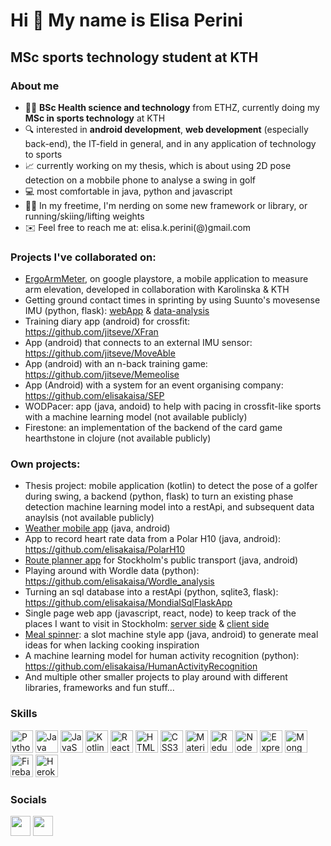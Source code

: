 Hi 👋 My name is Elisa Perini
=============================

MSc sports technology student at KTH
------------------------------------

### About me
- :woman_student: <b>BSc Health science and technology</b> from ETHZ, currently doing my <b>MSc in sports technology</b> at KTH
- :mag: interested in <b>android development</b>, <b>web development</b> (especially back-end), the IT-field in general, and in any application of technology to sports
- :chart_with_upwards_trend: currently working on my thesis, which is about using 2D pose detection on a mobbile phone to analyse a swing in golf
- :computer: most comfortable in java, python and javascript
- :running_woman: In my freetime, I'm nerding on some new framework or library, or running/skiing/lifting weights
- :envelope: Feel free to reach me at: elisa.k.perini(@)gmail.com

### Projects I've collaborated on:

- <a href="https://play.google.com/store/apps/details?id=com.epjjve.ergoarmmeter&gl=SE">ErgoArmMeter</a>, on google playstore, a mobile application to measure arm elevation, developed in collaboration with Karolinska & KTH
- Getting ground contact times in sprinting by using Suunto's movesense IMU (python, flask): <a href="https://github.com/jitseve/IM4UWebApp">webApp</a> & <a href="https://github.com/jitseve/idrottsMatta4U">data-analysis</a>
- Training diary app (android) for crossfit: https://github.com/jitseve/XFran
- App (android) that connects to an external IMU sensor: https://github.com/jitseve/MoveAble
- App (android) with an n-back training game: https://github.com/jitseve/Memeolise
- App (Android) with a system for an event organising company: https://github.com/elisakaisa/SEP
- WODPacer: app (java, andoid) to help with pacing in crossfit-like sports with a machine learning model (not available publicly)
- Firestone: an implementation of the backend of the card game hearthstone in clojure (not available publicly)

### Own projects:

- Thesis project: mobile application (kotlin) to detect the pose of a golfer during swing, a backend (python, flask) to turn an existing phase detection machine learning model into a restApi, and subsequent data anaylsis (not available publicly)
- <a href="https://github.com/elisakaisa/WeatherApp">Weather mobile app</a> (java, android)
- App to record heart rate data from a Polar H10 (java, android): https://github.com/elisakaisa/PolarH10
- <a href="https://github.com/elisakaisa/SL_trip_planner">Route planner app</a> for Stockholm's public transport (java, android)
- Playing around with Wordle data (python): https://github.com/elisakaisa/Wordle_analysis
- Turning an sql database into a restApi (python, sqlite3, flask): https://github.com/elisakaisa/MondialSqlFlaskApp
- Single page web app (javascript, react, node) to keep track of the places I want to visit in Stockholm: <a href="https://github.com/elisakaisa/ToVisitWebApp">server side</a> & <a href="https://github.com/elisakaisa/ToVisitWebApp_clientSide">client side</a>
- <a href="https://github.com/elisakaisa/meal-spinner">Meal spinner</a>: a slot machine style app (java, android) to generate meal ideas for when lacking cooking inspiration
- A machine learning model for human activity recognition (python): https://github.com/elisakaisa/HumanActivityRecognition
- And multiple other smaller projects to play around with different libraries, frameworks and fun stuff...

### Skills

<p align="left">
<a href="https://www.python.org/" target="_blank" rel="noreferrer"><img src="https://raw.githubusercontent.com/danielcranney/readme-generator/main/public/icons/skills/python-colored.svg" width="36" height="36" alt="Python" /></a>
<a href="https://www.oracle.com/java/" target="_blank" rel="noreferrer"><img src="https://raw.githubusercontent.com/danielcranney/readme-generator/main/public/icons/skills/java-colored.svg" width="36" height="36" alt="Java" /></a>
<a href="https://developer.mozilla.org/en-US/docs/Web/JavaScript" target="_blank" rel="noreferrer"><img src="https://raw.githubusercontent.com/danielcranney/readme-generator/main/public/icons/skills/javascript-colored.svg" width="36" height="36" alt="JavaScript" /></a>
<a href="https://kotlinlang.org/" target="_blank" rel="noreferrer"><img src="https://raw.githubusercontent.com/danielcranney/readme-generator/main/public/icons/skills/kotlin-colored.svg" width="36" height="36" alt="Kotlin" /></a>
<a href="https://reactjs.org/" target="_blank" rel="noreferrer"><img src="https://raw.githubusercontent.com/danielcranney/readme-generator/main/public/icons/skills/react-colored.svg" width="36" height="36" alt="React" /></a>
<a href="https://developer.mozilla.org/en-US/docs/Glossary/HTML5" target="_blank" rel="noreferrer"><img src="https://raw.githubusercontent.com/danielcranney/readme-generator/main/public/icons/skills/html5-colored.svg" width="36" height="36" alt="HTML5" /></a>
<a href="https://www.w3.org/TR/CSS/#css" target="_blank" rel="noreferrer"><img src="https://raw.githubusercontent.com/danielcranney/readme-generator/main/public/icons/skills/css3-colored.svg" width="36" height="36" alt="CSS3" /></a>
<a href="https://mui.com/" target="_blank" rel="noreferrer"><img src="https://raw.githubusercontent.com/danielcranney/readme-generator/main/public/icons/skills/materialui-colored.svg" width="36" height="36" alt="Material UI" /></a>
<a href="https://redux.js.org/" target="_blank" rel="noreferrer"><img src="https://raw.githubusercontent.com/danielcranney/readme-generator/main/public/icons/skills/redux-colored.svg" width="36" height="36" alt="Redux" /></a>
<a href="https://nodejs.org/en/" target="_blank" rel="noreferrer"><img src="https://raw.githubusercontent.com/danielcranney/readme-generator/main/public/icons/skills/nodejs-colored.svg" width="36" height="36" alt="NodeJS" /></a>
<a href="https://expressjs.com/" target="_blank" rel="noreferrer"><img src="https://raw.githubusercontent.com/danielcranney/readme-generator/main/public/icons/skills/express-colored.svg" width="36" height="36" alt="Express" /></a>
<a href="https://www.mongodb.com/" target="_blank" rel="noreferrer"><img src="https://raw.githubusercontent.com/danielcranney/readme-generator/main/public/icons/skills/mongodb-colored.svg" width="36" height="36" alt="MongoDB" /></a>
<a href="https://firebase.google.com/" target="_blank" rel="noreferrer"><img src="https://raw.githubusercontent.com/danielcranney/readme-generator/main/public/icons/skills/firebase-colored.svg" width="36" height="36" alt="Firebase" /></a>
<a href="https://www.heroku.com/" target="_blank" rel="noreferrer"><img src="https://raw.githubusercontent.com/danielcranney/readme-generator/main/public/icons/skills/heroku-colored.svg" width="36" height="36" alt="Heroku" /></a>
</p>

### Socials

<p align="left"> <a href="https://www.github.com/elisakaisa" target="_blank" rel="noreferrer"><img src="https://raw.githubusercontent.com/danielcranney/readme-generator/main/public/icons/socials/github.svg" width="32" height="32" /></a> <a href="https://www.linkedin.com/in/elisa-perini-2759ba227/" target="_blank" rel="noreferrer"><img src="https://raw.githubusercontent.com/danielcranney/readme-generator/main/public/icons/socials/linkedin.svg" width="32" height="32" /></a></p>
